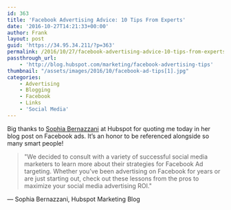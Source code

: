 ```yaml
---
id: 363
title: 'Facebook Advertising Advice: 10 Tips From Experts'
date: '2016-10-27T14:21:33+00:00'
author: Frank
layout: post
guid: 'https://34.95.34.211/?p=363'
permalink: /2016/10/27/facebook-advertising-advice-10-tips-from-experts/
passthrough_url:
    - 'http://blog.hubspot.com/marketing/facebook-advertising-tips'
thumbnail: "/assets/images/2016/10/facebook-ad-tips[1].jpg"
categories:
    - Advertising
    - Blogging
    - Facebook
    - Links
    - 'Social Media'
---
```


Big thanks to [Sophia Bernazzani](https://twitter.com/soph_bern) at Hubspot for quoting me today in her blog post on Facebook ads. It’s an honor to be referenced alongside so many smart people!

>	"We decided to consult with a variety of successful social media marketers to learn more about their strategies for Facebook Ad targeting. Whether you’ve been advertising on Facebook for years or are just starting out, check out these lessons from the pros to maximize your social media advertising ROI."

— Sophia Bernazzani, Hubspot Marketing Blog